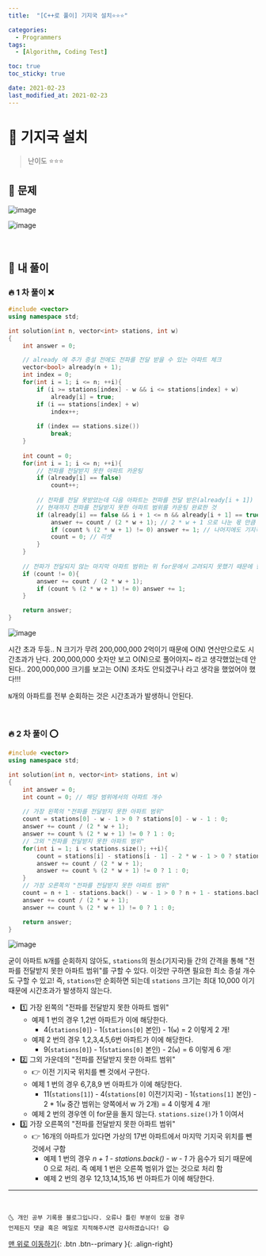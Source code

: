 ```yaml
---
title:  "[C++로 풀이] 기지국 설치⭐⭐⭐" 

categories:
  - Programmers
tags:
  - [Algorithm, Coding Test]

toc: true
toc_sticky: true

date: 2021-02-23
last_modified_at: 2021-02-23
---
```



# 📌 기지국 설치

> 난이도 ⭐⭐⭐

## 🚀 문제

![image](https://user-images.githubusercontent.com/42318591/108854220-f9685380-762a-11eb-8e85-96d265bd0dcf.png)

![image](https://user-images.githubusercontent.com/42318591/108854239-fec59e00-762a-11eb-892d-808949691ed3.png)


<br>

## 🚀 내 풀이 

### 🔥 1 차 풀이 ❌

```cpp
#include <vector>
using namespace std;

int solution(int n, vector<int> stations, int w)
{
    int answer = 0;

    // already 에 추가 증설 전에도 전파를 전달 받을 수 있는 아파트 체크
    vector<bool> already(n + 1);
    int index = 0;
    for(int i = 1; i <= n; ++i){
        if (i >= stations[index] - w && i <= stations[index] + w)
            already[i] = true;
        if (i == stations[index] + w)
            index++;
        
        if (index == stations.size())
            break;
    }
    
    int count = 0;
    for(int i = 1; i <= n; ++i){
        // 전파를 전달받지 못한 아파트 카운팅
        if (already[i] == false)
            count++;
        
        // 전파를 전달 못받았는데 다음 아파트는 전파를 전달 받은(already[i + 1]) 상태라면 
        // 현재까지 전파를 전달받지 못한 아파트 범위를 카운팅 완료한 것
        if (already[i] == false && i + 1 <= n && already[i + 1] == true){
            answer += count / (2 * w + 1); // 2 * w + 1 으로 나눈 몫 만큼 (w=2 라면 기지국 하나로 2*2+1 = 5 개 아파트 전파 전달)
            if (count % (2 * w + 1) != 0) answer += 1; // 나머지에도 기지국 하나 세워주기
            count = 0; // 리셋
        }
    }
    
    // 전파가 전달되지 않는 마지막 아파트 범위는 위 for문에서 고려되지 못했기 때문에 한번 더
    if (count != 0){
        answer += count / (2 * w + 1);
        if (count % (2 * w + 1) != 0) answer += 1;
    }

    return answer;
}
```

![image](https://user-images.githubusercontent.com/42318591/108862872-fa51b300-7633-11eb-9191-e63ba855665b.png)

시간 초과 두둥.. N 크기가 무려 200,000,000 2억이기 때문에 O(N) 연산만으로도 시간초과가 난다. 200,000,000 숫자만 보고 O(N)으로 풀어야지~ 라고 생각했었는데 안된다.. 200,000,000 크기를 보고는 O(N) 조차도 안되겠구나 라고 생각을 했었어야 했다!!!

`N`개의 아파트를 전부 순회하는 것은 시간초과가 발생하니 안된다. 

<br>

### 🔥 2 차 풀이 ⭕

```cpp
#include <vector>
using namespace std;

int solution(int n, vector<int> stations, int w)
{
    int answer = 0;
    int count = 0; // 해당 범위에서의 아파트 개수
    
    // 가장 왼쪽의 "전파를 전달받지 못한 아파트 범위"
    count = stations[0] - w - 1 > 0 ? stations[0] - w - 1 : 0; 
    answer += count / (2 * w + 1);
    answer += count % (2 * w + 1) != 0 ? 1 : 0;
    // 그외 "전파를 전달받지 못한 아파트 범위"
    for(int i = 1; i < stations.size(); ++i){
        count = stations[i] - stations[i - 1] - 2 * w - 1 > 0 ? stations[i] - stations[i - 1] - 2 * w - 1 : 0;
        answer += count / (2 * w + 1);
        answer += count % (2 * w + 1) != 0 ? 1 : 0;
    }
    // 가장 오른쪽의 "전파를 전달받지 못한 아파트 범위"
    count = n + 1 - stations.back() - w - 1 > 0 ? n + 1 - stations.back() - w - 1 : 0;
    answer += count / (2 * w + 1);
    answer += count % (2 * w + 1) != 0 ? 1 : 0;

    return answer;
}
```

![image](https://user-images.githubusercontent.com/42318591/108872787-e7dc7700-763d-11eb-9cd8-8bc60c5bfd1f.png)

굳이 아파트 `N`개를 순회하지 않아도, `stations`의 원소(기지국)들 간의 간격을 통해 "전파를 전달받지 못한 아파트 범위"를 구할 수 있다. 이것만 구하면 필요한 최소 증설 개수도 구할 수 있고! 즉, `stations`만 순회하면 되는데 `stations` 크기는 최대 10,000 이기 때문에 시간초과가 발생하지 않는다.

- 1️⃣ 가장 왼쪽의 "전파를 전달받지 못한 아파트 범위"
  - 예제 1 번의 경우 1,2번 아파트가 이에 해당한다. 
    - 4(`stations[0]`) - 1(`stations[0]` 본인) - 1(`w`) = 2 이렇게 2 개! 
  - 예제 2 번의 경우 1,2,3,4,5,6번 아파트가 이에 해당한다. 
    - 9(`stations[0]`) - 1(`stations[0]` 본인) - 2(`w`) = 6 이렇게 6 개! 
- 2️⃣ 그외 가운데의 "전파를 전달받지 못한 아파트 범위"
  - 👉 이전 기지국 위치를 뺀 것에서 구한다.
  - 예제 1 번의 경우 6,7,8,9 번 아파트가 이에 해당한다.
    - 11(`stations[1]`) - 4(`stations[0]` 이전기지국) - 1(`stations[1]` 본인) - 2 * 1(`w` 중간 범위는 양쪽에서 w 가 2개) = 4 이렇게 4 개!
  - 예제 2 번의 경우엔 이 for문을 돌지 않는다. `stations.size()`가 1 이여서
- 3️⃣ 가장 오른쪽의 "전파를 전달받지 못한 아파트 범위"
  - 👉 16개의 아파트가 있다면 가상의 17번 아파트에서 마지막 기지국 위치를 뺀 것에서 구함
    - 예제 1 번의 경우 *n + 1 - stations.back() - w - 1* 가 음수가 되기 때문에 0 으로 처리. 즉 예제 1 번은 오른쪽 범위가 없는 것으로 처리 함
    - 예제 2 번의 경우 12,13,14,15,16 번 아파트가 이에 해당한다.

***
<br>

    🌜 개인 공부 기록용 블로그입니다. 오류나 틀린 부분이 있을 경우 
    언제든지 댓글 혹은 메일로 지적해주시면 감사하겠습니다! 😄

[맨 위로 이동하기](#){: .btn .btn--primary }{: .align-right}